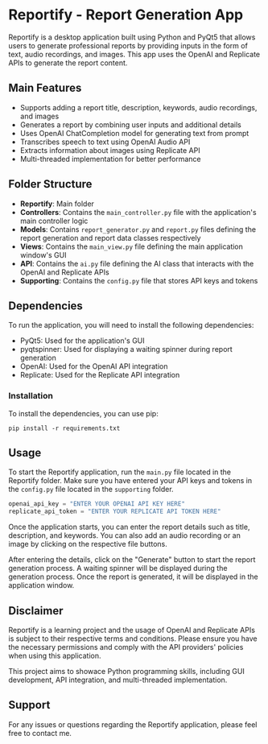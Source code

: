 # Reportify - Report Generation App

Reportify is a desktop application built using Python and PyQt5 that allows users to generate professional reports by providing inputs in the form of text, audio recordings, and images. This app uses the OpenAI and Replicate APIs to generate the report content.

## Main Features

- Supports adding a report title, description, keywords, audio recordings, and images
- Generates a report by combining user inputs and additional details
- Uses OpenAI ChatCompletion model for generating text from prompt
- Transcribes speech to text using OpenAI Audio API
- Extracts information about images using Replicate API
- Multi-threaded implementation for better performance

## Folder Structure

- **Reportify**: Main folder
- **Controllers**: Contains the `main_controller.py` file with the application's main controller logic
- **Models**: Contains `report_generator.py` and `report.py` files defining the report generation and report data classes respectively
- **Views**: Contains the `main_view.py` file defining the main application window's GUI
- **API**: Contains the `ai.py` file defining the AI class that interacts with the OpenAI and Replicate APIs
- **Supporting**: Contains the `config.py` file that stores API keys and tokens

## Dependencies

To run the application, you will need to install the following dependencies:

- PyQt5: Used for the application's GUI
- pyqtspinner: Used for displaying a waiting spinner during report generation
- OpenAI: Used for the OpenAI API integration
- Replicate: Used for the Replicate API integration

### Installation

To install the dependencies, you can use pip:

```
pip install -r requirements.txt
```

## Usage

To start the Reportify application, run the `main.py` file located in the Reportify folder. Make sure you have entered your API keys and tokens in the `config.py` file located in the `supporting` folder.

```python
openai_api_key = "ENTER YOUR OPENAI API KEY HERE"
replicate_api_token = "ENTER YOUR REPLICATE API TOKEN HERE"
```

Once the application starts, you can enter the report details such as title, description, and keywords. You can also add an audio recording or an image by clicking on the respective file buttons.

After entering the details, click on the "Generate" button to start the report generation process. A waiting spinner will be displayed during the generation process. Once the report is generated, it will be displayed in the application window.

## Disclaimer

Reportify is a learning project and the usage of OpenAI and Replicate APIs is subject to their respective terms and conditions. Please ensure you have the necessary permissions and comply with the API providers' policies when using this application.

This project aims to showace Python programming skills, including GUI development, API integration, and multi-threaded implementation. 

## Support

For any issues or questions regarding the Reportify application, please feel free to contact me.

